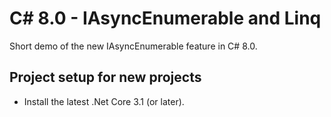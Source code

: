 # C# 8.0 - IAsyncEnumerable and Linq

Short demo of the new IAsyncEnumerable feature in C# 8.0.

## Project setup for new projects

* Install the latest .Net Core 3.1 (or later).

